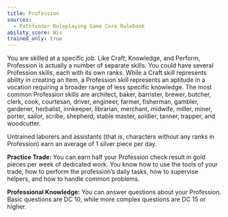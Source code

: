 ```yaml
---
title: Profession
sources:
  - Pathfinder Roleplaying Game Core Rulebook
ability_score: Wis
trained_only: true
---
```


You are skilled at a specific job. Like Craft, Knowledge, and Perform, Profession is actually a number of separate skills. You could have several Profession skills, each with its own ranks. While a Craft skill represents ability in creating an item, a Profession skill represents an aptitude in a vocation requiring a broader range of less specific knowledge. The most common Profession skills are architect, baker, barrister, brewer, butcher, clerk, cook, courtesan, driver, engineer, farmer, fisherman, gambler, gardener, herbalist, innkeeper, librarian, merchant, midwife, miller, miner, porter, sailor, scribe, shepherd, stable master, soldier, tanner, trapper, and woodcutter.

Untrained laborers and assistants (that is, characters without any ranks in Profession) earn an average of 1 silver piece per day.

**Practice Trade:** You can earn half your Profession check result in gold pieces per week of dedicated work. You know how to use the tools of your trade, how to perform the profession’s daily tasks, how to supervise helpers, and how to handle common problems.

**Professional Knowledge:** You can answer questions about your Profession. Basic questions are DC 10, while more complex questions are DC 15 or higher.
